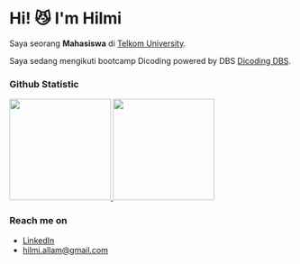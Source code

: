 # Hi! :smirk_cat: I'm Hilmi

Saya seorang **Mahasiswa** di [Telkom University](https://telkomuniversity.ac.id/).<br>

Saya sedang mengikuti bootcamp Dicoding powered by DBS [Dicoding DBS](https://www.dbs.com/spark/index/id_id/site/codingcamp/index.html).<br>

### Github Statistic
<p align="left">
<a href="https://github.com/d4tu4llam">
  <img height="180em" src="https://github-readme-stats-eight-theta.vercel.app/api?username=dimasmds&show_icons=true&theme=algolia&include_all_commits=true&count_private=true"/>
  <img height="180em" src="https://github-readme-stats-eight-theta.vercel.app/api/top-langs/?username=dimasmds&layout=compact&langs_count=8&theme=algolia"/>
</a>
</p>

### Reach me on
- <a href="https://www.linkedin.com/in/datuallam/">LinkedIn</a>
- hilmi.allam@gmail.com
